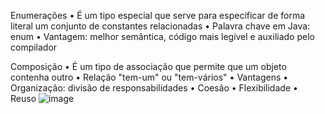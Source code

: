 Enumerações
• É um tipo especial que serve para especificar de forma literal um
conjunto de constantes relacionadas
• Palavra chave em Java: enum
• Vantagem: melhor semântica, código mais legível e auxiliado pelo
compilador

Composição
• É um tipo de associação que permite que um objeto contenha outro
• Relação "tem-um" ou "tem-vários"
• Vantagens
• Organização: divisão de responsabilidades
• Coesão
• Flexibilidade
• Reuso
![image](https://github.com/davijesuss/Enum_Composition/assets/99054155/4c642bd8-cd42-4215-a3a3-db4398a781c1)
